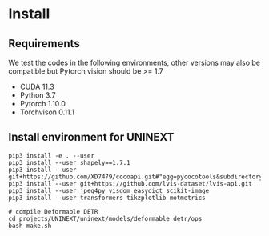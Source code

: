 # Install
## Requirements
We test the codes in the following environments, other versions may also be compatible but Pytorch vision should be >= 1.7

- CUDA 11.3
- Python 3.7
- Pytorch 1.10.0
- Torchvison 0.11.1

## Install environment for UNINEXT

```
pip3 install -e . --user
pip3 install --user shapely==1.7.1
pip3 install --user git+https://github.com/XD7479/cocoapi.git#"egg=pycocotools&subdirectory=PythonAPI"
pip3 install --user git+https://github.com/lvis-dataset/lvis-api.git
pip3 install --user jpeg4py visdom easydict scikit-image
pip3 install --user transformers tikzplotlib motmetrics

# compile Deformable DETR
cd projects/UNINEXT/uninext/models/deformable_detr/ops
bash make.sh
```